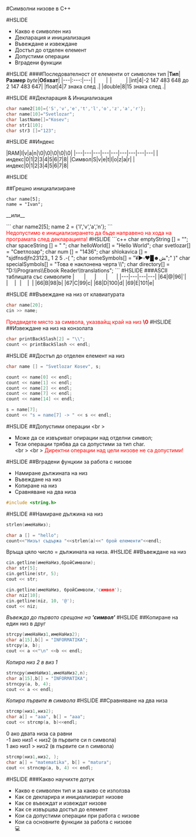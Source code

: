 #Символни низове в С++

#HSLIDE

* Какво е символен низ  
* Декларация и инициализация  
* Въвеждане и извеждане  
* Достъп до отделен елемент  
* Допустими операции  
* Вградени функции  

#HSLIDE
####Последователност от елементи от символен тип
|**__Тип__**|**__Размер__** _byte_|**__Обхват__**|
|---|:---:|---|
|<font color="white">**`char`**</font>|<font color="white">1</font>|<font color="white">0/255</font>|
|int|4|-2 147 483 648 до 2 147 483 647|
|float|4|7 знака след .|
|double|8|15 знака след .|

#HSLIDE
##Декларация & Инициализация
```c++
char name2[10]={'S','v','e','t','l','o','z','a','r'};
char name[10]="Svetlozar";
char lastName[]="Kosev";
char str1[10];
char str3 []="123";
```
#HSLIDE
##Индекс

|RAM|I|v|a|n|\0|\0|\0|\0|\0|
|---|---|---|---|---|---|---|---|---|
|индекс|0|1|2|3|4|5|6|7|8|
|Символ|S|v|e|t|l|o|z|a|r|
|индекс|0|1|2|3|4|5|6|7|8|

#HSLIDE

##Грешно инициализиране

```
char name[5];
name = "Ivan";
```
<p align="left">__или__</p>
```
char name2[5];
name 2 = {'I','v','a','n'};
```
<br \>
<font color="red">Недопустимо е инициализирането да бъде направено нa хода на програмата след декларацията!</font>
#HSLIDE
```c++
char emptyString [] = "";
char spaceString [] = " ";
char helloWorld[] = "Hello World";
char svetlozar[] = "Светлозар";
char num [] = "1436";
char shlokavica [] = "sjdfnsdjfn23123_ 1 2 5 .-( ";
char someSymbols[] = "¥►▫♥█☻ﺶ";" )"
char specialSymbols[] = "Това е наклонена черта \\";
char directory[] = "D:\\Programs\\Ebook Reader\\translations";
```
#HSLIDE
###ASCII таблицата със символите
|<font color="white">Dec</font>|<font color="white">Chr</font>|<font color="white">Dec</font>|<font color="white">Chr</font>|
|---|---|---|---|
|64|@|96|`|
|<font color="white">64</font>|<font color="white">A</font>|<font color="white">97</font>|<font color="white">a</font>|
|66|B|98|b|
|67|C|99|c|
|68|D|100|d|
|69|E|101|e|

#HSLIDE
##Въвеждане на низ от клавиатурата

```c++
char name[20];
cin >> name;
```

<font color="red">Предвидете място за символа, указвайщ край на низ __\0__</font>
#HSLIDE
##Извеждане на низ на конзолата

```c++
char printBackSlash[2] = "\\";
count << printBackSlash << endl;
```
#HSLIDE
##Достъп до отделен елемент на низ

```c++
char name [] = "Svetlozar Kosev", s;

count << name[0] << endl;
count << name[1] << endl;
count << name[2] << endl;
count << name[7] << endl;
count << name[14] << endl;

s = name[7];
count << "s = name[7] -> " << s << endl;
```
#HSLIDE
##Допустими операции
<br \>
* Може да се извъриват опирации над отделни символ;  
* Тези операции трябва да са допустими за тип char.  
  <br \>
  <br \>
<font color="red">Директни операции над цели низове не са допустими!</font>

#HSLIDE
##Вградени фунцкии за работа с низове
- Намиране дължината на низ
- Въвеждане на низ
- Копиране на низ
- Сравняване на два низа

```c++
#include <string.h>
```
#HSLIDE
##Намиране дължина на низ
```c++
strlen(имеНаНиз);

char a [] = "hello";
count<<"Низът съдържа "<<strlen(a)<<" брой елементи"<<endl;
```

Връща цяло число = дължината на низа.
#HSLIDE
##Въвеждане на низ
```c++
cin.getline(имеНаНиз,бройСимволи);
char str[5];
cin.getline(str, 5);
cout << str;
```
```c++
cin.getline(имеНаНиз, бройСимволи,'символ');
char niz[10];
cin.getline(niz, 10, '@');
cout << niz;
```
<i>Въвежда до първото срещане на **'символ'**</i>
#HSLIDE
##Копиране на един низ в друг
```c++
strcpy(имеНаНиз1,имеНаНиз2);
char a[15],b[] = "INFORMATIKA";
strcpy(a, b);
cout << a <<"\n" <<b << endl;
```
<i>Копира низ 2 в виз 1</i>
```c++
strncpy(имеНаНиз1,имеНаНиз2,n);
char a[15],b[] = "INFORMATIKA";
strncpy(a, b, 4);
cout << a << endl;
```
<i>Копира първите **n** символа</i>
#HSLIDE
##Сравняване на два низа
```c++
strcmp(низ1,низ2);
char a[] = "aaa", b[] = "aaa";
cout << strcmp(a, b)<<endl;
```
0 ако двата низа са равни  
-1 ако низ1 < низ2 (в първите си n символа)  
1 ако низ1 > низ2 (в първите си n символа)  
```c++
strcmp(низ1,низ2, );
char a[] = "matematika", b[] = "matura";
cout << strncmp(a, b, 4) << endl;
```
#HSLIDE
###Какво научихте дотук
- Какво е символен тип и за какво се използва
- Как се декларира и инициализират низове
- Как се въвеждат и извеждат низове
- Как се извършва достъп до елемент
- Кои са допустими операции при работа с низове
- Кои са основните функции за работа с низове  
:computer:
